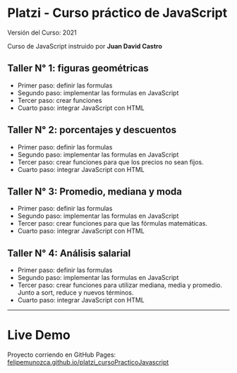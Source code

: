 # Platzi - Curso práctico de JavaScript

Versión del Curso: 2021

Curso de JavaScript instruido por **Juan David Castro**

## Taller N° 1: figuras geométricas

- Primer paso: definir las formulas
- Segundo paso: implementar las formulas en JavaScript 
- Tercer paso: crear funciones
- Cuarto paso: integrar JavaScript con HTML

## Taller N° 2: porcentajes y descuentos

- Primer paso: definir las formulas
- Segundo paso: implementar las formulas en JavaScript 
- Tercer paso: crear funciones para que los precios no sean fijos.
- Cuarto paso: integrar JavaScript con HTML

## Taller N° 3: Promedio, mediana y moda

- Primer paso: definir las formulas
- Segundo paso: implementar las formulas en JavaScript 
- Tercer paso: crear funciones para que las fórmulas matemáticas.
- Cuarto paso: integrar JavaScript con HTML

## Taller N° 4: Análisis salarial

- Primer paso: definir las formulas
- Segundo paso: implementar las formulas en JavaScript 
- Tercer paso: crear funciones para utilizar mediana, media y promedio. Junto a sort, reduce y nuevos términos.
- Cuarto paso: integrar JavaScript con HTML

----

# Live Demo
Proyecto corriendo en GitHub Pages: [felipemunozca.github.io/platzi_cursoPracticoJavascript](https://felipemunozca.github.io/platzi_cursoPracticoJavascript/)
